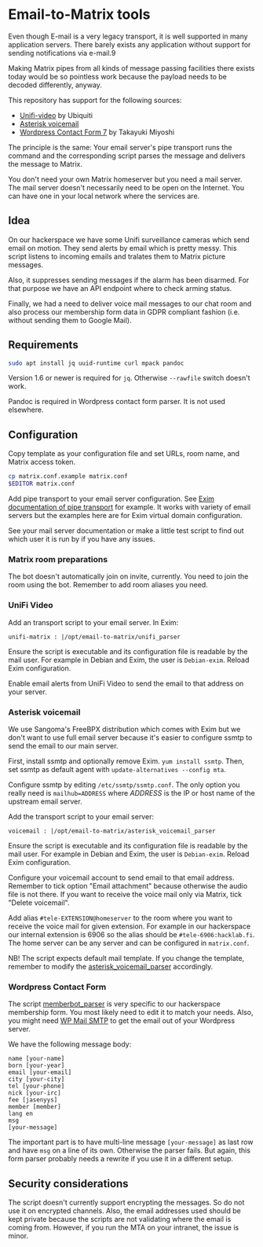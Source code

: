 # Email-to-Matrix tools

Even though E-mail is a very legacy transport, it is well supported in
many application servers. There barely exists any application without
support for sending notifications via e-mail.9

Making Matrix pipes from all kinds of message passing facilities there
exists today would be so pointless work because the payload needs to
be decoded differently, anyway.

This repository has support for the following sources:

* [Unifi-video](https://video.ui.com/) by Ubiquiti
* [Asterisk voicemail](https://wiki.asterisk.org/wiki/display/AST/Voicemail)
* [Wordpress Contact Form 7](https://en.wordpress.org/plugins/contact-form-7/) by Takayuki Miyoshi

The principle is the same: Your email server's pipe transport runs the
command and the corresponding script parses the message and delivers
the message to Matrix.

You don't need your own Matrix homeserver but you need a mail
server. The mail server doesn't necessarily need to be open on the
Internet. You can have one in your local network where the services
are.

## Idea

On our hackerspace we have some Unifi surveillance cameras which send
email on motion. They send alerts by email which is pretty messy. This
script listens to incoming emails and tralates them to Matrix picture
messages.

Also, it suppresses sending messages if the alarm has been
disarmed. For that purpose we have an API endpoint where to check
arming status.

Finally, we had a need to deliver voice mail messages to our chat
room and also process our membership form data in GDPR compliant
fashion (i.e. without sending them to Google Mail).

## Requirements

```sh
sudo apt install jq uuid-runtime curl mpack pandoc
```

Version 1.6 or newer is required for `jq`. Otherwise `--rawfile`
switch doesn't work.

Pandoc is required in Wordpress contact form parser. It is not used
elsewhere.

## Configuration

Copy template as your configuration file and set URLs, room name, and
Matrix access token.

```sh
cp matrix.conf.example matrix.conf
$EDITOR matrix.conf
```

Add pipe transport to your email server configuration. See
[Exim documentation of pipe transport](https://www.exim.org/exim-html-current/doc/html/spec_html/ch-the_pipe_transport.html)
for example. It works with variety of email servers but the examples
here are for Exim virtual domain configuration.

See your mail server documentation or make a little test script to
find out which user it is run by if you have any issues.

### Matrix room preparations

The bot doesn't automatically join on invite, currently. You need to
join the room using the bot. Remember to add room aliases you need.

### UniFi Video

Add an transport script to your email server. In Exim:

```
unifi-matrix : |/opt/email-to-matrix/unifi_parser
```

Ensure the script is executable and its configuration file is readable
by the mail user. For example in Debian and Exim, the user is
`Debian-exim`. Reload Exim configuration.

Enable email alerts from UniFi Video to send the email to that address on your server.

### Asterisk voicemail

We use Sangoma's FreeBPX distribution which comes with Exim but we
don't want to use full email server because it's easier to configure
ssmtp to send the email to our main server.

First, install ssmtp and optionally remove Exim. `yum install
ssmtp`. Then, set ssmtp as default agent with `update-alternatives
--config mta`.

Configure ssmtp by editing `/etc/ssmtp/ssmtp.conf`. The only option
you really need is `mailhub=ADDRESS` where *ADDRESS* is the IP or host
name of the upstream email server.

Add the transport script to your email server:

```
voicemail : |/opt/email-to-matrix/asterisk_voicemail_parser
```

Ensure the script is executable and its configuration file is readable
by the mail user. For example in Debian and Exim, the user is
`Debian-exim`. Reload Exim configuration.

Configure your voicemail account to send email to that email
address. Remember to tick option "Email attachment" because otherwise
the audio file is not there. If you want to receive the voice mail
only via Matrix, tick "Delete voicemail".

Add alias `#tele-EXTENSION@homeserver` to the room where you want to
receive the voice mail for given extension. For example in our
hackerspace our internal extension is 6906 so the alias should be
`#tele-6906:hacklab.fi`. The home server can be any server and can be
configured in `matrix.conf`.

NB! The script expects default mail template. If you change the
template, remember to modify the
[asterisk_voicemail_parser](asterisk_voicemail_parser) accordingly.

### Wordpress Contact Form

The script [memberbot_parser](memberbot_parser) is very specific to
our hackerspace membership form. You most likely need to edit it to
match your needs. Also, you might need [WP Mail
SMTP](https://wordpress.org/plugins/wp-mail-smtp/) to get the email
out of your Wordpress server.

We have the following message body:

```
name [your-name]
born [your-year]
email [your-email]
city [your-city]
tel [your-phone]
nick [your-irc]
fee [jasenyys]
member [member]
lang en
msg
[your-message]
```

The important part is to have multi-line message `[your-message]` as
last row and have `msg` on a line of its own. Otherwise the parser
fails. But again, this form parser probably needs a rewrite if you use
it in a different setup.

## Security considerations

The script doesn't currently support encrypting the messages. So do
not use it on encrypted channels. Also, the email addresses used
should be kept private because the scripts are not validating where
the email is coming from. However, if you run the MTA on your
intranet, the issue is minor.
